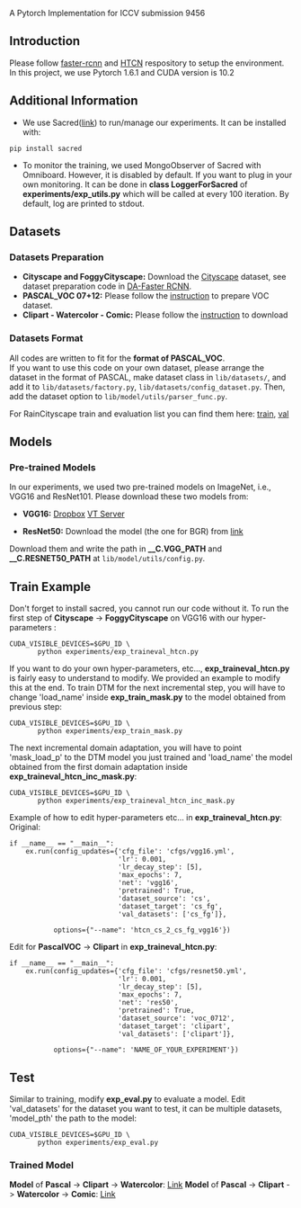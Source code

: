 A Pytorch Implementation for ICCV submission 9456

## Introduction
Please follow [faster-rcnn](https://github.com/jwyang/faster-rcnn.pytorch/tree/pytorch-1.0) and [HTCN](https://github.com/chaoqichen/HTCN) respository to setup the environment. In this project, we use Pytorch 1.6.1 and CUDA version is 10.2

## Additional Information
 - We use Sacred([link](https://sacred.readthedocs.io/en/stable/)) to run/manage our experiments. It can be installed with:
 ```
 pip install sacred
 ```
 - To monitor the training, we used MongoObserver of Sacred with Omniboard. However, it is disabled by default. If you want to plug in your own monitoring. It can be done in **class LoggerForSacred** of **experiments/exp_utils.py** which will be called at every 100 iteration. By default, log are printed to stdout.

## Datasets
### Datasets Preparation
* **Cityscape and FoggyCityscape:** Download the [Cityscape](https://www.cityscapes-dataset.com/) dataset, see dataset preparation code in [DA-Faster RCNN](https://github.com/yuhuayc/da-faster-rcnn/tree/master/prepare_data).
* **PASCAL_VOC 07+12:** Please follow the [instruction](https://github.com/rbgirshick/py-faster-rcnn#beyond-the-demo-installation-for-training-and-testing-models) to prepare VOC dataset.
* **Clipart - Watercolor - Comic:** Please follow the [instruction](https://github.com/naoto0804/cross-domain-detection/tree/master/datasets) to download

### Datasets Format
All codes are written to fit for the **format of PASCAL_VOC**.  
If you want to use this code on your own dataset, please arrange the dataset in the format of PASCAL, make dataset class in ```lib/datasets/```, and add it to ```lib/datasets/factory.py```, ```lib/datasets/config_dataset.py```. Then, add the dataset option to ```lib/model/utils/parser_func.py```.

For RainCityscape train and evaluation list you can find them here: [train](https://drive.google.com/file/d/1K9TILq7zmecvuiDNGeHnYaulXhcJaX2N/view?usp=sharing), [val](https://drive.google.com/file/d/1lTOjhGxcAsKS1HtAU-vE3eaTmqwoHF36/view?usp=sharing)

## Models
### Pre-trained Models
In our experiments, we used two pre-trained models on ImageNet, i.e., VGG16 and ResNet101. Please download these two models from:
* **VGG16:** [Dropbox](https://www.dropbox.com/s/s3brpk0bdq60nyb/vgg16_caffe.pth?dl=0)  [VT Server](https://filebox.ece.vt.edu/~jw2yang/faster-rcnn/pretrained-base-models/vgg16_caffe.pth)

* **ResNet50:** Download the model (the one for BGR) from [link](https://github.com/ruotianluo/pytorch-resnet)

Download them and write the path in **__C.VGG_PATH** and **__C.RESNET50_PATH** at ```lib/model/utils/config.py```.

## Train Example

Don't forget to install sacred, you cannot run our code without it.
To run the first step of **Cityscape** -> **FoggyCityscape** on VGG16 with our hyper-parameters :

```
CUDA_VISIBLE_DEVICES=$GPU_ID \
       python experiments/exp_traineval_htcn.py
```
If you want to do your own hyper-parameters, etc..., **exp_traineval_htcn.py** is fairly easy to understand to modify. We provided an example to modify this at the end.
To train DTM for the next incremental step, you will have to change 'load_name' inside **exp_train_mask.py** to the model obtained from previous step:
```
CUDA_VISIBLE_DEVICES=$GPU_ID \
       python experiments/exp_train_mask.py
```
The next incremental domain adaptation, you will have to point 'mask_load_p' to the DTM model you just trained and 'load_name' the model obtained from the first domain adaptation inside **exp_traineval_htcn_inc_mask.py**:
```
CUDA_VISIBLE_DEVICES=$GPU_ID \
       python experiments/exp_traineval_htcn_inc_mask.py
```

Example of how to edit hyper-parameters etc... in **exp_traineval_htcn.py**:
Original:
```
if __name__ == "__main__":
    ex.run(config_updates={'cfg_file': 'cfgs/vgg16.yml',
                           'lr': 0.001,
                           'lr_decay_step': [5],
                           'max_epochs': 7,
                           'net': 'vgg16',
                           'pretrained': True,
                           'dataset_source': 'cs',
                           'dataset_target': 'cs_fg',
                           'val_datasets': ['cs_fg']},

           options={"--name": 'htcn_cs_2_cs_fg_vgg16'})
```
Edit for **PascalVOC** -> **Clipart** in **exp_traineval_htcn.py**:
```
if __name__ == "__main__":
    ex.run(config_updates={'cfg_file': 'cfgs/resnet50.yml',
                           'lr': 0.001,
                           'lr_decay_step': [5],
                           'max_epochs': 7,
                           'net': 'res50',
                           'pretrained': True,
                           'dataset_source': 'voc_0712',
                           'dataset_target': 'clipart',
                           'val_datasets': ['clipart']},

           options={"--name": 'NAME_OF_YOUR_EXPERIMENT'})
```

## Test

Similar to training, modify **exp_eval.py** to evaluate a model.
Edit 'val_datasets' for the dataset you want to test, it can be multiple datasets, 'model_pth' the path to the model:
```
CUDA_VISIBLE_DEVICES=$GPU_ID \
       python experiments/exp_eval.py 
```

### Trained Model

**Model** of **Pascal** -> **Clipart** -> **Watercolor**: [Link](https://drive.google.com/file/d/1nDp1bEPaDB-I5nBBjGc3TfPd5etKxVaJ/view?usp=sharing)
**Model** of **Pascal** -> **Clipart** -> **Watercolor** -> **Comic**: [Link](https://drive.google.com/file/d/1R4FwIoD-mOJ8SS_awZfBgDlY6AZvN3ox/view?usp=sharing)
